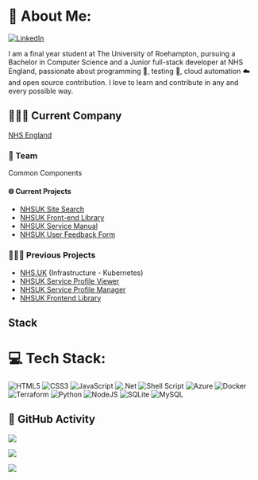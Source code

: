 # 💫 About Me:

[![LinkedIn](https://img.shields.io/badge/LinkedIn-%230077B5.svg?logo=linkedin&logoColor=white)](https://linkedin.com/in/mayank1211)

I am a final year student at The University of Roehampton, pursuing a Bachelor in Computer Science and a Junior full-stack developer at NHS England, passionate about programming 🐍, testing 🧪, cloud automation ☁️ and open source contribution. I love to learn and contribute in any and every possible way.

## 👨🏼‍💻 Current Company
[NHS England](https://digital.nhs.uk/)

### 🔭 Team

Common Components

#### 🌐️ Current Projects
+ [NHSUK Site Search](https://www.nhs.uk/search)
+ [NHSUK Front-end Library](https://github.com/nhsuk/nhsuk-frontend)
+ [NHSUK Service Manual](https://github.com/nhsuk/nhsuk-service-manual)
+ [NHSUK User Feedback Form](https://github.com/nhsuk/user-feedback-form)

### 🧑🏼‍🔧 Previous Projects
+ [NHS.UK](https://nhs.uk) (Infrastructure - Kubernetes)
+ [NHSUK Service Profile Viewer](https://www.nhs.uk/nhs-services)
+ [NHSUK Service Profile Manager](https://www.nhs.uk/our-policies/profile-editor-login)
+ [NHSUK Frontend Library](https://github.com/nhsuk/nhsuk-frontend)

## Stack
# 💻 Tech Stack:
![HTML5](https://img.shields.io/badge/html5-%23E34F26.svg?style=for-the-badge&logo=html5&logoColor=white) 
![CSS3](https://img.shields.io/badge/css3-%231572B6.svg?style=for-the-badge&logo=css3&logoColor=white) 
![JavaScript](https://img.shields.io/badge/javascript-%23323330.svg?style=for-the-badge&logo=javascript&logoColor=%23F7DF1E)
![.Net](https://img.shields.io/badge/.NET-5C2D91?style=for-the-badge&logo=.net&logoColor=white) 
![Shell Script](https://img.shields.io/badge/shell_script-%23121011.svg?style=for-the-badge&logo=gnu-bash&logoColor=white) 
![Azure](https://img.shields.io/badge/azure-%230072C6.svg?style=for-the-badge&logo=azure-devops&logoColor=white) 
![Docker](https://img.shields.io/badge/docker-%230db7ed.svg?style=for-the-badge&logo=docker&logoColor=white)
![Terraform](https://img.shields.io/badge/terraform-%235835CC.svg?style=for-the-badge&logo=terraform&logoColor=white)
![Python](https://img.shields.io/badge/python-3670A0?style=for-the-badge&logo=python&logoColor=ffdd54) 
![NodeJS](https://img.shields.io/badge/node.js-6DA55F?style=for-the-badge&logo=node.js&logoColor=white) 
![SQLite](https://img.shields.io/badge/sqlite-%2307405e.svg?style=for-the-badge&logo=sqlite&logoColor=white) 
![MySQL](https://img.shields.io/badge/mysql-%2300f.svg?style=for-the-badge&logo=mysql&logoColor=white)

## 🚀 GitHub Activity

![](https://github-readme-stats.vercel.app/api/top-langs/?username=mayank1211&theme=onedark&hide_border=false&include_all_commits=true&count_private=true&layout=compact)

![](https://github-readme-stats.vercel.app/api?username=mayank1211&theme=onedark&hide_border=false&include_all_commits=true&count_private=true)

![](https://github-contributor-stats.vercel.app/api?username=mayank1211&limit=5&theme=onedark&combine_all_yearly_contributions=true)
